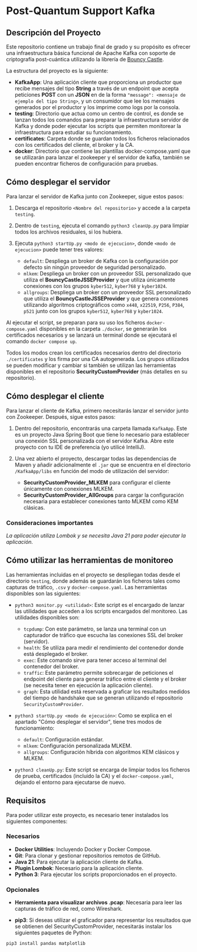 # Post-Quantum Support Kafka

## Descripción del Proyecto

Este repositorio contiene un trabajo final de grado y su propósito es ofrecer una infraestructura básica funcional de Apache Kafka con soporte de criptografía post-cuántica utilizando la librería de [Bouncy Castle](https://github.com/bcgit/bc-java/tree/main). 

La estructura del proyecto es la siguiente:

- **KafkaApp**: Una aplicación cliente que proporciona un productor que recibe mensajes del tipo **String** a través de un endpoint que acepta peticiones **POST** con un **JSON** en de la forma `"message": <mensaje de ejemplo del tipo String>`, y un consumidor que lee los mensajes generados por el productor y los imprime como logs por la consola.
- **testing**: Directorio que actua como un centro de control, es donde se lanzan todos los comandos para preparar la infraestructura servidor de Kafka y donde poder ejecutar los scripts que permiten monitorear la infraestructura para estudiar su funcionamiento.
- **certificates**: Carpeta donde se guardan todos los ficheros relacionados con los certificados del cliente, el broker y la CA.
- **docker**: Directorio que contiene las plantillas docker-compose.yaml que se utilizarán para lanzar el zookeeper y el servidor de kafka, también se pueden encontrar ficheros de configuración para pruebas.

## Cómo desplegar el servidor

Para lanzar el servidor de Kafka junto con Zookeeper, sigue estos pasos:

1. Descarga el repositorio `<Nombre del repositorio>` y accede a la carpeta `testing`.

2. Dentro de `testing`, ejecuta el comando `python3 cleanUp.py` para limpiar todos los archivos residuales, si los hubiera.

3. Ejecuta `python3 startUp.py <modo de ejecucion>`, donde `<modo de ejecucion>` puede tener tres valores:

    - `default`: Despliega un broker de Kafka con la configuración por defecto sin ningún proveedor de seguridad personalizado. 
    - `mlkem`: Despliega un broker con un proveedor SSL personalizado que utiliza el **BouncyCastleJSSEProvider** y que utiliza únicamente conexiones con los grupos `kyber512`, `kyber768` y `kyber1024`.
    - `allgroups`: Despliega un broker con un proveedor SSL personalizado que utiliza el **BouncyCastleJSSEProvider** y que genera conexiones utilizando algoritmos criptográficos como `x448`, `x22519`, `P256`, `P384`, `p521` junto con los grupos `kyber512`, `kyber768` y `kyber1024`.

Al ejecutar el script, se preparan para su uso los ficheros `docker-compose.yaml` disponibles en la carpeta `./docker`, se generarán los certificados necesarios y se lanzará un terminal donde se ejecutará el comando `docker compose up`.

Todos los modos crean los certificados necesarios dentro del directorio `./certificates` y los firma por una CA autogenerada. Los grupos utilizados se pueden modificar y cambiar si también se utilizan las herramientas disponibles en el repositorio **SecurityCustomProvider** (más detalles en su repositorio).

## Cómo desplegar el cliente

Para lanzar el cliente de Kafka, primero necesitarás lanzar el servidor junto con Zookeeper. Después, sigue estos pasos:

1. Dentro del repositorio, encontrarás una carpeta llamada `KafkaApp`. Este es un proyecto Java Spring Boot que tiene lo necesario para establecer una conexión SSL personalizada con el servidor Kafka. Abre este proyecto con tu IDE de preferencia (yo utilicé IntelliJ).

2. Una vez abierto el proyecto, descargar todas las dependencias de Maven y añadir adicionalmente el `.jar` que se encuentra en el directorio `/KafkaApp/libs` en función del modo de utilización del servidor:
    - **SecurityCustomProvider_MLKEM** para configurar el cliente únicamente con conexiones MLKEM.
    - **SecurityCustomProvider_AllGroups** para cargar la configuración necesaria para establecer conexiones tanto MLKEM como KEM clásicas.

### Consideraciones importantes

_La aplicación utiliza Lombok y se necesita Java 21 para poder ejecutar la aplicación._

## Cómo utilizar las herramientas de monitoreo

Las herramientas incluidas en el proyecto se despliegan todas desde el directorio `testing`, donde además se guardarán los ficheros tales como capturas de tráfico, `.csv` y `docker-compose.yaml`. Las herramientas disponibles son las siguientes:

- `python3 monitor.py <utilidad>`: Este script es el encargado de lanzar las utilidades que acceden a los scripts encargados del monitoreo. Las utilidades disponibles son:
    - `tcpdump`: Con este parámetro, se lanza una terminal con un capturador de tráfico que escucha las conexiones SSL del broker (servidor).
    - `health`: Se utiliza para medir el rendimiento del contenedor donde está desplegado el broker.
    - `exec`: Este comando sirve para tener acceso al terminal del contenedor del broker.
    - `traffic`: Este parámetro permite sobrecargar de peticiones el endpoint del cliente para generar tráfico entre el cliente y el broker (se necesita tener en ejecución la aplicación cliente).
    - `graph`: Esta utilidad está reservada a graficar los resultados medidos del tiempo de handshake que se generan utilizando el repositorio `SecurityCustomProvider`.

- `python3 startUp.py <modo de ejecución>`: Como se explica en el apartado "Cómo desplegar el servidor", tiene tres modos de funcionamiento:
    - `default`: Configuración estándar.
    - `mlkem`: Configuración personalizada MLKEM.
    - `allgroups`: Configuración híbrida con algoritmos KEM clásicos y MLKEM.

- `python3 cleanUp.py`: Este script se encarga de limpiar todos los ficheros de prueba, certificados (incluido la CA) y el `docker-compose.yaml`, dejando el entorno para ejecutarse de nuevo.

## Requisitos

Para poder utilizar este proyecto, es necesario tener instalados los siguientes componentes:

### Necesarios

- **Docker Utilities**: Incluyendo Docker y Docker Compose.
- **Git**: Para clonar y gestionar repositorios remotos de GitHub.
- **Java 21**: Para ejecutar la aplicación cliente de Kafka.
- **Plugin Lombok**: Necesario para la aplicación cliente.
- **Python 3**: Para ejecutar los scripts proporcionados en el proyecto.

### Opcionales

- **Herramienta para visualizar archivos .pcap**: Necesaria para leer las capturas de tráfico de red, como Wireshark.

- **pip3**: Si deseas utilizar el graficador para representar los resultados que se obtienen del SecurityCustomProvider, necesitarás instalar los siguientes paquetes de Python:

```sh
pip3 install pandas matplotlib


